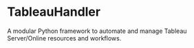 # TableauHandler
A modular Python framework to automate and manage Tableau Server/Online resources and workflows.
